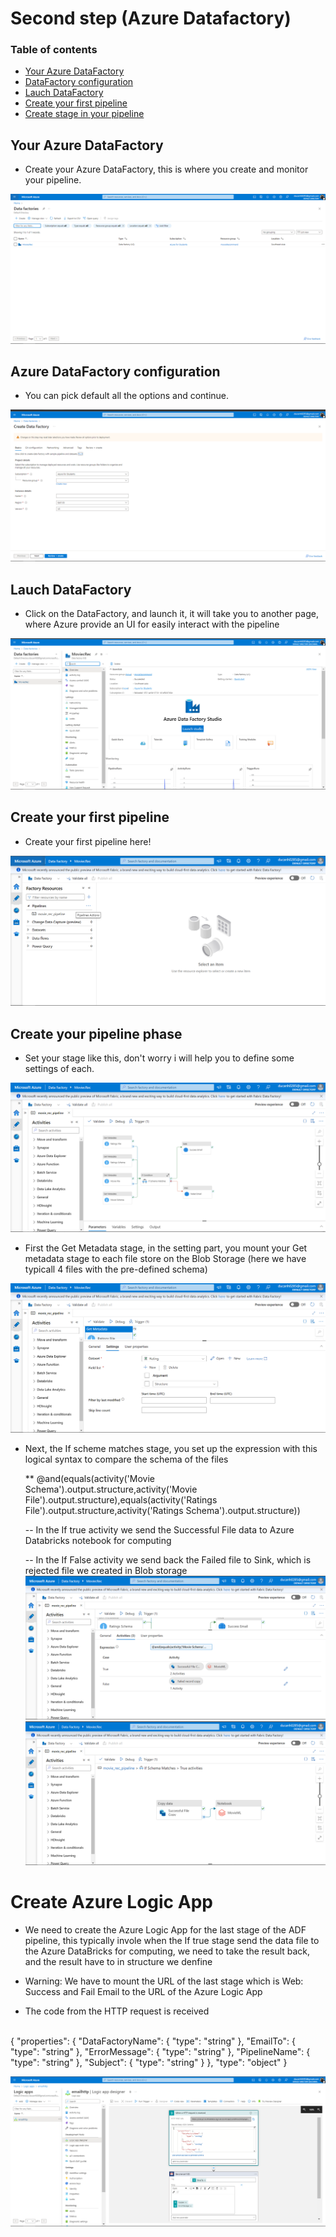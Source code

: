 # Second step (Azure Datafactory)

### Table of contents

* [Your Azure DataFactory](#azure-df)
* [DataFactory configuration](DataFactory-configuration)
* [Lauch DataFactory](#Lauch-DataFactory)
* [Create your first pipeline](#first-pipeline)
* [Create stage in your pipeline](#phase-pipeline)

## Your Azure DataFactory
* Create your Azure DataFactory, this is where you create and monitor your pipeline.

![](/2-AzureDataFactory/Azure-DataFactory.png)

## Azure DataFactory configuration
* You can pick default all the options and continue.

![](/2-AzureDataFactory/createADF.png)


## Lauch DataFactory
* Click on the DataFactory, and launch it, it will take you to another page, where Azure provide an UI for easily interact with the pipeline

![](/2-AzureDataFactory/launchADF.png)


## Create your first pipeline
* Create your first pipeline here!

![](/2-AzureDataFactory/createPipelineADF.png)

## Create your pipeline phase
* Set your stage like this, don't worry i will help you to define some settings of each.

![](/2-AzureDataFactory/pipelineElement.png)

* First the Get Metadata stage, in the setting part, you mount your Get metadata stage to each file store on the Blob Storage (here we have typicall 4 files with the pre-defined schema)

![](/2-AzureDataFactory/getmetadata.png)

* Next, the If scheme matches stage, you set up the expression with this logical syntax to compare the schema of the files

    ** @and(equals(activity('Movie Schema').output.structure,activity('Movie File').output.structure),equals(activity('Ratings File').output.structure,activity('Ratings Schema').output.structure)) 

    -- In the If true activity we send the Successful File data to Azure Databricks notebook for computing

    -- In the If False activity we send back the Failed file to Sink, which is rejected file we created in Blob storage
![](/2-AzureDataFactory/if.png)
![](/2-AzureDataFactory/iftrue.png)
# Create Azure Logic App

* We need to create the Azure Logic App for the last stage of the ADF pipeline, this typically invole when the If true stage send the data file to the Azure DataBricks for computing, we need to take the result back, and the result have to in structure we denfine


* Warning: We have to mount the URL of the last stage which is Web: Success and Fail Email to the URL of the Azure Logic App

* The code from the HTTP request is received 
<br>
 {
    "properties": {
        "DataFactoryName": {
            "type": "string"
        },
        "EmailTo": {
            "type": "string"
        },
        "ErrorMessage": {
            "type": "string"
        },
        "PipelineName": {
            "type": "string"
        },
        "Subject": {
            "type": "string"
        }
    },
    "type": "object"
}

![](./2-AzureDataFactory/image/LogicApp.png)

